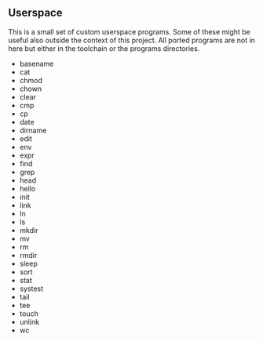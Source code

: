 
## Userspace

This is a small set of custom userspace programs. Some of these might be useful also outside the
context of this project.
All ported programs are not in here but either in the toolchain or the programs directories.

* basename
* cat
* chmod
* chown
* clear
* cmp
* cp
* date
* dirname
* edit
* env
* expr
* find
* grep
* head
* hello
* init
* link
* ln
* ls
* mkdir
* mv
* rm
* rmdir
* sleep
* sort
* stat
* systest
* tail
* tee
* touch
* unlink
* wc

